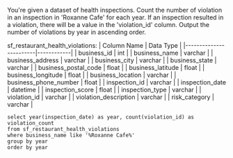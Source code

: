 You're given a dataset of health inspections. Count the number of violation in an inspection in 'Roxanne Cafe' for each year. 
If an inspection resulted in a violation, there will be a value in the 'violation_id' column. Output the number of violations by year in ascending order.

sf_restaurant_health_violations:
| Column Name            | Data Type  |
|------------------------|------------|
| business_id            | int        |
| business_name          | varchar    |
| business_address       | varchar    |
| business_city          | varchar    |
| business_state         | varchar    |
| business_postal_code   | float      |
| business_latitude      | float      |
| business_longitude     | float      |
| business_location      | varchar    |
| business_phone_number  | float      |
| inspection_id          | varchar    |
| inspection_date        | datetime   |
| inspection_score       | float      |
| inspection_type        | varchar    |
| violation_id           | varchar    |
| violation_description  | varchar    |
| risk_category          | varchar    |

```
select year(inspection_date) as year, count(violation_id) as violation_count
from sf_restaurant_health_violations
where business_name like '%Roxanne Cafe%'
group by year
order by year 
```
